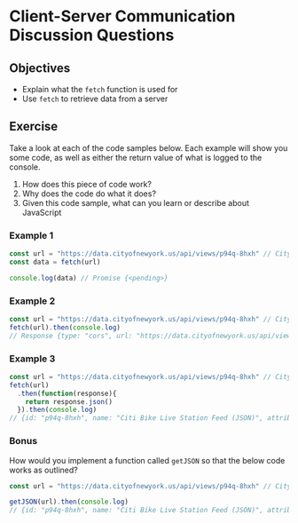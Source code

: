 # Client-Server Communication Discussion Questions

## Objectives

* Explain what the `fetch` function is used for
* Use `fetch` to retrieve data from a server

## Exercise

Take a look at each of the code samples below. Each example will show you some code, as well as either the return value of what is logged to the console.

1. How does this piece of code work?
2. Why does the code do what it does?
3. Given this code sample, what can you learn or describe about JavaScript

### Example 1

```javascript
const url = "https://data.cityofnewyork.us/api/views/p94q-8hxh" // CityBike Data from data.gov
const data = fetch(url)

console.log(data) // Promise {<pending>}
```

### Example 2

```javascript
const url = "https://data.cityofnewyork.us/api/views/p94q-8hxh" // CityBike Data from data.gov
fetch(url).then(console.log)
// Response {type: "cors", url: "https://data.cityofnewyork.us/api/views/p94q-8hxh", redirected: false, status: 200, ok: true, …}
```

### Example 3

```javascript
const url = "https://data.cityofnewyork.us/api/views/p94q-8hxh" // CityBike Data from data.gov
fetch(url)
  .then(function(response){
    return response.json()
  }).then(console.log)
// {id: "p94q-8hxh", name: "Citi Bike Live Station Feed (JSON)", attribution: "CitiBike", attributionLink: "http://citibikenyc.com/stations/json", averageRating: 0, …}```
```

### Bonus

How would you implement a function called `getJSON` so that the below code works as outlined?

```javascript
const url = "https://data.cityofnewyork.us/api/views/p94q-8hxh" // CityBike Data from data.gov

getJSON(url).then(console.log)
// {id: "p94q-8hxh", name: "Citi Bike Live Station Feed (JSON)", attribution: "CitiBike", attributionLink: "http://citibikenyc.com/stations/json", averageRating: 0, …}``
```
